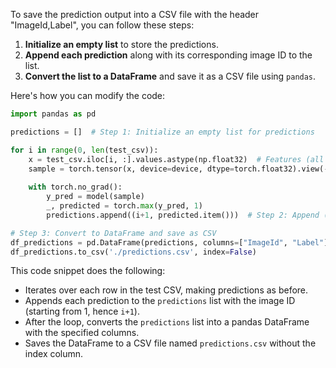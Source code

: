 To save the prediction output into a CSV file with the header "ImageId,Label", you can follow these steps:

1. **Initialize an empty list** to store the predictions.
2. **Append each prediction** along with its corresponding image ID to the list.
3. **Convert the list to a DataFrame** and save it as a CSV file using `pandas`.

Here's how you can modify the code:

```python
import pandas as pd

predictions = []  # Step 1: Initialize an empty list for predictions

for i in range(0, len(test_csv)):
    x = test_csv.iloc[i, :].values.astype(np.float32)  # Features (all columns)
    sample = torch.tensor(x, device=device, dtype=torch.float32).view(-1, 1, 28, 28)
    
    with torch.no_grad():
        y_pred = model(sample)
        _, predicted = torch.max(y_pred, 1)
        predictions.append((i+1, predicted.item()))  # Step 2: Append (ImageId, Label)

# Step 3: Convert to DataFrame and save as CSV
df_predictions = pd.DataFrame(predictions, columns=["ImageId", "Label"])
df_predictions.to_csv('./predictions.csv', index=False)
```

This code snippet does the following:
- Iterates over each row in the test CSV, making predictions as before.
- Appends each prediction to the `predictions` list with the image ID (starting from 1, hence `i+1`).
- After the loop, converts the `predictions` list into a pandas DataFrame with the specified columns.
- Saves the DataFrame to a CSV file named `predictions.csv` without the index column.